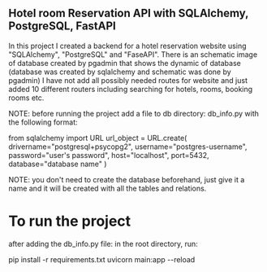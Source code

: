 ## Hotel room Reservation API with SQLAlchemy, PostgreSQL, FastAPI

In this project I created a backend for a hotel reservation website using "SQLAlchemy", "PostgreSQL" and "FaseAPI".
There is an schematic image of database created by pgadmin that shows the dynamic of database (database was created by sqlalchemy and schematic was done by pgadmin)
I have not add all possibly needed routes for website and just added 10 different routers including searching for hotels, rooms, booking rooms etc.

NOTE: before running the project add a file to db directory: db_info.py  with the following format:

from sqlalchemy import URL
url_object = URL.create(
    drivername="postgresql+psycopg2",
    username="postgres-username",
    password="user's password",
    host="localhost",
    port=5432,
    database="database name"
)

NOTE: you don't need to create the database beforehand, just give it a name and it will be created with all the tables and relations.

# To run the project
after adding the db_info.py file:
in the root directory, run: 

pip install -r requirements.txt
uvicorn main:app --reload
